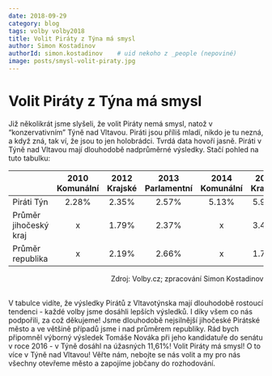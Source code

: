 ```yaml
---
date: 2018-09-29
category: blog
tags: volby volby2018 
title: Volit Piráty z Týna má smysl
author: Simon Kostadinov
authorId: simon.kostadinov    # uid nekoho z _people (nepoviné)
image: posts/smysl-volit-piraty.jpg
---
```


# Volit Piráty z Týna má smysl

Již několikrát jsme slyšeli, že volit Piráty nemá smysl, natož v “konzervativním” Týně nad Vltavou. Piráti jsou příliš mladí, nikdo je tu nezná, a když zná, tak ví, že jsou to jen holobrádci. Tvrdá data hovoří jasně. Piráti v Týně nad Vltavou mají dlouhodobě nadprůměrné výsledky. Stačí pohled na tuto tabulku:

|          | 2010 Komunální | 2012 Krajské | 2013 Parlamentní | 2014 Komunální | 2016 Krajské | 2017 Parlamentní |
| -------- | :-------------:  |:-------------:| :----------:  |:------:| :-----: |:-----:|
| Piráti Týn | 2.28% | 2.35% | 2.57% | 5.13% | 5.98% | **14.01%** |
| Průměr jihočeský kraj | x | 1.79% | 2.37% | x | 3.49% | **10.51%** |
| Průměr republika | x | 2.19% | 2.66% | x | 1.74% | **10.79%** |

<div style="text-align: right;">Zdroj: Volby.cz; zpracování Simon Kostadinov</div><br>


V tabulce vidíte, že výsledky Pirátů z Vltavotýnska mají dlouhodobě rostoucí tendenci - každé volby jsme dosáhli lepších výsledků. I díky všem co nás podpořili, za což děkujeme! Jsme dlouhodobě nejsilnější jihočeské Pirátské město a ve většině případů jsme i nad průměrem republiky. Rád bych připomněl výborný výsledek Tomáše Nováka při jeho kandidatuře do senátu v roce 2016 - v Týně dosáhl na úžasných 11,61%! Volit Piráty má smysl! O to více v Týně nad Vltavou! Věřte nám, nebojte se nás volit a my pro nás všechny otevřeme město a zapojíme jobčany do rozhodování.
